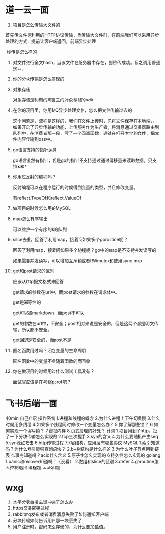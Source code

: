 # 道一云一面
1. 项目是怎么传输大文件的

​	首先传文件是利用的HTTP协议传输，当传输大文件时，在前端我们可以采用异步处理的方式，提前让客户端返回，前端异步处理

​	秒传是怎么样的

1. 对文件进行全文hash，当该文件在服务器中存在，则秒传成功。反之调用普通接口。

2. 你的分块传输是怎么实现的

3. 对象存储

   对象存储是利用的阿里云的对象存储的sdk

4. 在你的项目里，你用MQ异步处理文件，怎么把文件传输过去的

   这个问题是，流程是这样的，我们在文件上传时，先将文件保存在本地端，，如果开启了异步传输的功能，上传服务作为生产者，将消息通过交换器路由到队列中，在消费者那一段，写了一个回调函数，通过在打开本地的文件，把文件内容传输到oss中。

5. go语言支持的指针运算

   go语言虽然有指针，但是go的指针不支持通过通过偏移量来读取数据。只支持&和*

6. 你用过反射的编程吗？

   反射编程可以在程序运行的时候得到变量的类型，并且修改变量。

   有reflect.TypeOf和reflect.ValueOf

7. 做项目的时候怎么用的MySQL

8. map怎么有序输出

   可以维护一个有序的k的队列

9. silce去重，回答了利用map，接着问如果多个goroutine呢？

   回答了利用map，接着问如果多个协程呢？go中的map是不支持并发读写的

   如果需要并发读写，可以增加互斥锁或者RWmutex和使用sync.map

10. get和post请求的区别

    应该从http报文格式来回答

    get请求的参数在url中，而post请求的参数在请求体中。

    get是幂等性的

    get可以被markdown，而post不可以

    get的参数在url中，不安全；post相对来说是安全的，但是这两个都是明文传输，所以都不安全。

    get回退是安全的，而post不是

11. 匿名函数用过吗？闭包变量的生命周期

    匿名函数中的变量不会随着函数的而回收

12. 你在做项目的时候用过什么测试工具没有？

    面试官应该是在考察pprof吧？

    

# 飞书后端一面
40min
自己介绍
操作系统
1.进程和线程的概念
2.为什么进程上下午切换慢
3.什么时候用多线程
4.如果多个线程同时修改一个变量怎么办？
5.你了解那些锁？
6.如何实现一个读写锁？
7.虚拟内存
8.页式管理的好处？
计网
1.项目用到了http，扯了一下分块传输怎么实现的
2.tcp三次握手
3.syn的含义
4.为什么要随机产生seq
5.syn泛红攻击
6.http传输过程
7.7层结构，应用层有哪些协议
MySQL
1.索引知道吗？为什么索引能够查询的快？
2.b+树结构是什么样的
3.为什么叶子节点用到链表
4.事务知道吗？acid什么含义
5.原子性怎么实现的
6.持久性怎么实现的
golang
1.panic和recover知道吗？（没看）
2.数组和slice的区别
3.defer
4.goroutine怎么控制退出
编程题
topK问题

# wxg
1. 水平分表自增主键冲突了怎么办
2. https交换密钥过程
3. rabbitmq发布或者消费消息失败了如何通知客户端
4. 分块传输如何告诉用户那一块丢失了
5. 用户注册时，密码怎么存储的，为什么要加盐值。